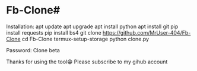 # Fb-Clone#
Installation:
apt update
apt upgrade
apt install python
apt install git
pip install requests
pip install bs4
git clone https://github.com/MrUser-404/Fb-Clone
cd Fb-Clone
termux-setup-storage
python clone.py

Password: Clone beta

Thanks for using the tool😁
Please subscribe to my gihub account
